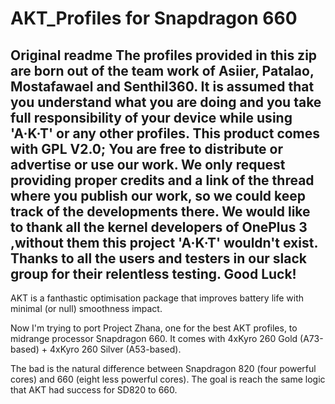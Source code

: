 # AKT_Profiles for Snapdragon 660
Original readme
The profiles provided in this zip are born out of the team work of Asiier, Patalao, Mostafawael and Senthil360.
It is assumed that you understand what you are doing and you take full responsibility of your device while using 'A·K·T' or any other profiles.
This product comes with GPL V2.0; You are free to distribute or advertise or use our work.
We only request providing proper credits and a link of the thread where you publish our work, so we could keep track of the developments there.
We would like to thank all the kernel developers of OnePlus 3 ,without them this project 'A·K·T' wouldn't exist.
Thanks to all the users and testers in our slack group for their relentless testing.
Good Luck!
-----------
AKT is a fanthastic optimisation package that improves battery life with minimal (or null) smoothness impact.

Now I'm trying to port Project Zhana, one for the best AKT profiles, to midrange processor Snapdragon 660. It comes with 4xKyro 260 Gold (A73-based) + 4xKyro 260 Silver (A53-based).

The bad is the natural difference between Snapdragon 820 (four powerful cores) and 660 (eight less powerful cores). The goal is reach the same logic that AKT had success for SD820 to 660. 
